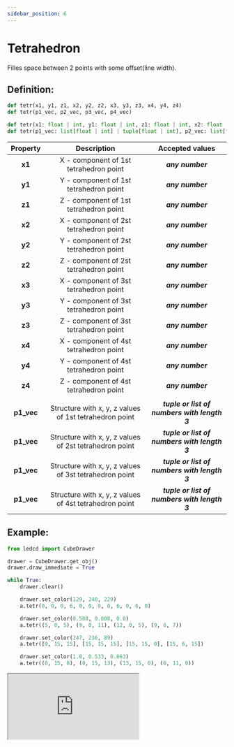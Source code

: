 ```yaml
---
sidebar_position: 6
---
```


# Tetrahedron

Filles space between 2 points with some offset(line width).

## Definition:

```python title="Simplified definition"
def tetr(x1, y1, z1, x2, y2, z2, x3, y3, z3, x4, y4, z4)
def tetr(p1_vec, p2_vec, p3_vec, p4_vec)
```

```python title="Complete definition"
def tetr(x1: float | int, y1: float | int, z1: float | int, x2: float | int, y2: float | int, z2: float | int, x3: float | int, y3: float | int, z3: float | int, x4: float | int, y4: float | int, z4: float | int) -> None
def tetr(p1_vec: list[float | int] | tuple[float | int], p2_vec: list[float | int] | tuple[float | int], p3_vec: list[float | int] | tuple[float | int], p4_vec: list[float | int] | tuple[float | int]) -> None
```

|  Property  |                      Description                       |               Accepted values                |
| :--------: | :----------------------------------------------------: | :------------------------------------------: |
|   **x1**   |         X - component of 1st tetrahedron point         |               _**any number**_               |
|   **y1**   |         Y - component of 1st tetrahedron point         |               _**any number**_               |
|   **z1**   |         Z - component of 1st tetrahedron point         |               _**any number**_               |
|   **x2**   |         X - component of 2st tetrahedron point         |               _**any number**_               |
|   **y2**   |         Y - component of 2st tetrahedron point         |               _**any number**_               |
|   **z2**   |         Z - component of 2st tetrahedron point         |               _**any number**_               |
|   **x3**   |         X - component of 3st tetrahedron point         |               _**any number**_               |
|   **y3**   |         Y - component of 3st tetrahedron point         |               _**any number**_               |
|   **z3**   |         Z - component of 3st tetrahedron point         |               _**any number**_               |
|   **x4**   |         X - component of 4st tetrahedron point         |               _**any number**_               |
|   **y4**   |         Y - component of 4st tetrahedron point         |               _**any number**_               |
|   **z4**   |         Z - component of 4st tetrahedron point         |               _**any number**_               |
|            |                                                        |                                              |
| **p1_vec** | Structure with x, y, z values of 1st tetrahedron point | _**tuple or list of numbers with length 3**_ |
| **p1_vec** | Structure with x, y, z values of 2st tetrahedron point | _**tuple or list of numbers with length 3**_ |
| **p1_vec** | Structure with x, y, z values of 3st tetrahedron point | _**tuple or list of numbers with length 3**_ |
| **p1_vec** | Structure with x, y, z values of 4st tetrahedron point | _**tuple or list of numbers with length 3**_ |

## Example:

<div id="code_block_hidden" hidden></div>

```python
from ledcd import CubeDrawer

drawer = CubeDrawer.get_obj()
drawer.draw_immediate = True

while True:
    drawer.clear()

    drawer.set_color(129, 240, 229)
    a.tetr(0, 0, 0, 6, 0, 0, 0, 0, 6, 0, 6, 0)

    drawer.set_color(0.588, 0.008, 0.0)
    a.tetr((5, 0, 5), (9, 0, 11), (12, 0, 5), (9, 6, 7))

    drawer.set_color(247, 236, 89)
    a.tetr([0, 15, 15], [15, 15, 15], [15, 15, 0], [15, 6, 15])

    drawer.set_color(1.0, 0.533, 0.863)
    a.tetr((0, 15, 0), (0, 15, 13), (13, 15, 0), (0, 11, 0))
```

<script>
  let _ = () => {
    (() => {
      document["cur_state"] = -1;

      document["ind_line_map"] = new Object();
      document.ind_line_map[0] = 6;
      document.ind_line_map[1] = 8;
      document.ind_line_map[2] = 9;
      document.ind_line_map[3] = 11;
      document.ind_line_map[4] = 12;
      document.ind_line_map[5] = 14;
      document.ind_line_map[6] = 15;
      document.ind_line_map[7] = 17;
      document.ind_line_map[8] = 18;
      document.ind_line_map[9] = 20;
      document.ind_line_map[10] = 21;
      document.ind_line_map[11] = 6;

      window.addEventListener("message", function (e) {
          if (e.data == document.cur_state || e.data < 0)
            return;
          
          const tmp = document.querySelectorAll("#code_block_hidden ~ div .token-line")[document.ind_line_map[document.cur_state]];
          if (tmp)
            if (tmp.classList.contains("active_code_line"))
              tmp.classList.remove("active_code_line")

          document.cur_state = e.data;
          const tmp1 = document.querySelectorAll("#code_block_hidden ~ div .token-line")[document.ind_line_map[document.cur_state]];
          if (tmp1)
            tmp1.classList.add("active_code_line")
          
      }, false);


    })()
  }
</script>

<iframe src="http://127.0.0.1:5500/public/examples/tetr/index.html">
  <p>Your browser does not support iframes.</p>
</iframe>
